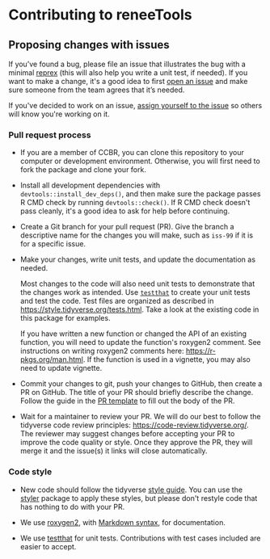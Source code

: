 # Contributing to reneeTools

## Proposing changes with issues

If you’ve found a bug, please file an issue that illustrates the bug with a minimal
[reprex](https://www.tidyverse.org/help/#reprex) (this will also help you write a unit test, if needed).
If you want to make a change, it's a good idea to first [open an issue](https://code-review.tidyverse.org/issues/)
and make sure someone from the team agrees that it’s needed.

If you've decided to work on an issue,
[assign yourself to the issue](https://docs.github.com/en/issues/tracking-your-work-with-issues/assigning-issues-and-pull-requests-to-other-github-users#assigning-an-individual-issue-or-pull-request)
so others will know you're working on it.

### Pull request process

- If you are a member of CCBR, you can clone this repository to your computer or development environment.
  Otherwise, you will first need to fork the package and clone your fork.

- Install all development dependencies with `devtools::install_dev_deps()`, and then make sure the package passes R CMD check by running `devtools::check()`.
  If R CMD check doesn't pass cleanly, it's a good idea to ask for help before continuing.

- Create a Git branch for your pull request (PR). Give the branch a descriptive name for the changes you will make, such as `iss-99` if it is for a specific issue.

- Make your changes, write unit tests, and update the documentation as needed.

  Most changes to the code will also need unit tests to demonstrate that the changes work as intended.
  Use [`testthat`](https://testthat.r-lib.org/) to create your unit tests and test the code.
  Test files are organized as described in <https://style.tidyverse.org/tests.html>.
  Take a look at the existing code in this package for examples.

  If you have written a new function or changed the API of an existing function, you will need to update the function's roxygen2 comment.
  See instructions on writing roxygen2 comments here: <https://r-pkgs.org/man.html>.
  If the function is used in a vignette, you may also need to update vignette.

- Commit your changes to git, push your changes to GitHub, then create a PR on GitHub.
  The title of your PR should briefly describe the change.
  Follow the guide in the [PR template](/.github/CONTRIBUTING.md) to fill out the body of the PR.

- Wait for a maintainer to review your PR.
  We will do our best to follow the tidyverse code review principles: <https://code-review.tidyverse.org/>.
  The reviewer may suggest changes before accepting your PR to improve the code quality or style.
  Once they approve the PR, they will merge it and the issue(s) it links will close automatically.

### Code style

- New code should follow the tidyverse [style guide](https://style.tidyverse.org).
  You can use the [styler](https://CRAN.R-project.org/package=styler) package to apply these styles,
  but please don't restyle code that has nothing to do with your PR.

- We use [roxygen2](https://cran.r-project.org/package=roxygen2), with [Markdown syntax](https://roxygen2.r-lib.org/articles/rd-formatting.html), for documentation.

- We use [testthat](https://cran.r-project.org/package=testthat) for unit tests.
  Contributions with test cases included are easier to accept.
